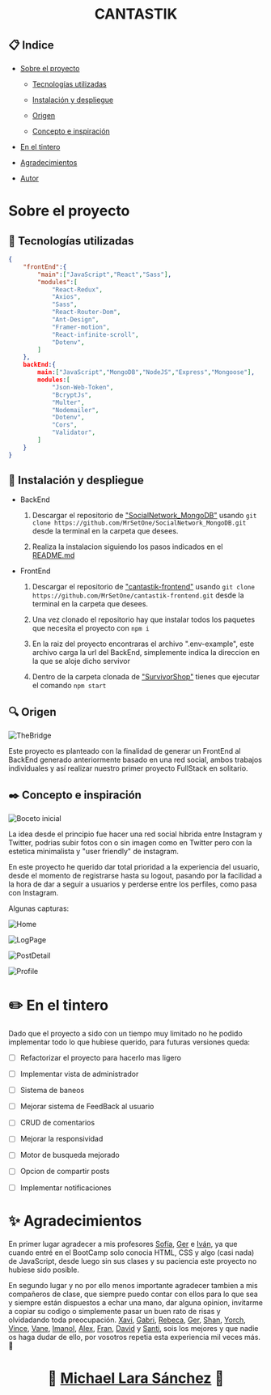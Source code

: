 #  <center>CANTASTIK</center> 

 ## :clipboard: Indice 

 - [Sobre el proyecto](#sobre-el-proyecto)

    - [Tecnologías utilizadas](#wrench-tecnologías-utilizadas)

    - [Instalación y despliegue](#rocket-instalación-y-despliegue)

    - [Origen](#mag-origen)

    - [Concepto e inspiración](#blacknib-concepto-e-inspiración)

- [En el tintero](#pencil2-en-el-tintero)

- [Agradecimientos](#sparkles-agradecimientos)

- [Autor](#)

# Sobre el proyecto

## :wrench: Tecnologías utilizadas

```JSON
{
    "frontEnd":{
        "main":["JavaScript","React","Sass"],
        "modules":[
            "React-Redux",
            "Axios",
            "Sass",
            "React-Router-Dom",
            "Ant-Design",
            "Framer-motion",
            "React-infinite-scroll",
            "Dotenv",
        ]
    },
    backEnd:{
        main:["JavaScript","MongoDB","NodeJS","Express","Mongoose"],
        modules:[
            "Json-Web-Token",
            "BcryptJs",
            "Multer",
            "Nodemailer",
            "Dotenv",
            "Cors",
            "Validator",
        ]
    }
}
```

## :rocket: Instalación y despliegue

- BackEnd

    1. Descargar el repositorio de ["SocialNetwork_MongoDB"](https://github.com/MrSetOne/SocialNetwork_MongoDB) usando `git clone https://github.com/MrSetOne/SocialNetwork_MongoDB.git` desde la terminal en la carpeta que desees.

    2. Realiza la instalacion siguiendo los pasos indicados en el [README.md](https://github.com/MrSetOne/SocialNetwork_MongoDB/blob/main/README.md)

- FrontEnd

    1. Descargar el repositorio de ["cantastik-frontend"](https://github.com/MrSetOne/cantastik-frontend) usando `git clone https://github.com/MrSetOne/cantastik-frontend.git` desde la terminal en la carpeta que desees.

    2. Una vez clonado el repositorio hay que instalar todos los paquetes que necesita el proyecto con `npm i`

    3. En la raiz del proyecto encontraras el archivo ".env-example", este archivo carga la url del BackEnd, simplemente indica la direccion en la que se aloje dicho servivor

    4. Dentro de la carpeta clonada de ["SurvivorShop"](https://github.com/MrSetOne/SurvivorShop) tienes que ejecutar el comando `npm start`

## :mag: Origen

![TheBridge](https://uploads-ssl.webflow.com/60780bff57ddc42a6adc1d7e/607eeb4b0517b6659206c10f_thebridgelogo.svg)

Este proyecto es planteado con la finalidad de generar un FrontEnd al BackEnd generado anteriormente basado en una red social, ambos trabajos individuales y así realizar nuestro primer proyecto FullStack en solitario.

## :black_nib: Concepto e inspiración

![Boceto inicial](./assetsToReadMe/draw.jpeg)

La idea desde el principio fue hacer una red social hibrida entre Instagram y Twitter, podrias subir fotos con o sin imagen como en Twitter pero con la estetica minimalista y "user friendly" de instagram.

En este proyecto he querido dar total prioridad a la experiencia del usuario, desde el momento de registrarse hasta su logout, pasando por la facilidad a la hora de dar a seguir a usuarios y perderse entre los perfiles, como pasa con Instagram.

Algunas capturas:

![Home](./assetsToReadMe/home.jpg)

![LogPage](./assetsToReadMe/LogPage.jpg)

![PostDetail](./assetsToReadMe/PostDetail.jpg)

![Profile](./assetsToReadMe/Profile.jpg)

# :pencil2: En el tintero

Dado que el proyecto a sido con un tiempo muy limitado no he podido implementar todo lo que hubiese querido, para futuras versiones queda:

- [ ] Refactorizar el proyecto para hacerlo mas ligero

- [ ] Implementar vista de administrador

- [ ] Sistema de baneos

- [ ] Mejorar sistema de FeedBack al usuario

- [ ] CRUD de comentarios

- [ ] Mejorar la responsividad

- [ ] Motor de busqueda mejorado

- [ ] Opcion de compartir posts

- [ ] Implementar notificaciones

# :sparkles: Agradecimientos

En primer lugar agradecer a mis profesores [Sofía](https://github.com/SofiaPinilla), [Ger](https://github.com/GeerDev) e [Iván](https://github.com/ivanpuebla10), ya que cuando entré en el BootCamp solo conocia HTML, CSS y algo (casi nada) de JavaScript, desde luego sin sus clases y su paciencia este proyecto no hubiese sido posible.

En segundo lugar y no por ello menos importante agradecer tambien a mis compañeros de clase, que siempre puedo contar con ellos para lo que sea y siempre están dispuestos a echar una mano, dar alguna opinion, invitarme a copiar su codigo o simplemente pasar un buen rato de risas y olvidadando toda preocupación. [Xavi](https://github.com/xavi-mat), [Gabri](https://github.com/Gabo-Tech), [Rebeca](https://github.com/RebecaASuesta), [Ger](https://github.com/Molerog), [Shan](https://github.com/tianfanshan), [Yorch](https://github.com/Yorch82), [Vince](https://github.com/Vincecoorp21), [Vane](https://github.com/vaneebg), [Imanol](https://github.com/Imi21), [Alex](https://github.com/alextebbitt), [Fran](https://github.com/franpd8), [David](https://github.com/Dubesor22) y [Santi](https://github.com/Santiremix), sois los mejores y que nadie os haga dudar de ello, por vosotros repetia esta experiencia mil veces más. :green_heart:

# <center> :rocket: [Michael Lara Sánchez](https://github.com/MrSetOne) :rocket: </center>